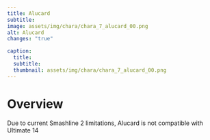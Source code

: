 ```yaml
---
title: Alucard
subtitle: 
image: assets/img/chara/chara_7_alucard_00.png
alt: Alucard
changes: "true"

caption:
  title:
  subtitle: 
  thumbnail: assets/img/chara/chara_7_alucard_00.png
---
```


# Overview

Due to current Smashline 2 limitations, Alucard is not compatible with Ultimate 14